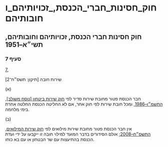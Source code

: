 # חוק_חסינות_חברי_הכנסת,_זכויותיהם_וחובותיהם

## חוק חסינות חברי הכנסת, זכויותיהם וחובותיהם, תשי״א–1951

### סעיף 7

[7.](https://he.wikisource.org/wiki/%D7%97%D7%95%D7%A7_%D7%97%D7%A1%D7%99%D7%A0%D7%95%D7%AA_%D7%97%D7%91%D7%A8%D7%99_%D7%94%D7%9B%D7%A0%D7%A1%D7%AA,_%D7%96%D7%9B%D7%95%D7%99%D7%95%D7%AA%D7%99%D7%94%D7%9D_%D7%95%D7%97%D7%95%D7%91%D7%95%D7%AA%D7%99%D7%94%D7%9D#%D7%A1%D7%A2%D7%99%D7%A3_7)

שירות חובה [תיקון: תשס״ח־2]

(א)

חבר הכנסת פטור מחובת שירות סדיר לפי [חוק שירות ביטחון [נוסח משולב], התשמ״ו–1986](https://he.wikisource.org/wiki/%D7%97%D7%95%D7%A7_%D7%A9%D7%99%D7%A8%D7%95%D7%AA_%D7%91%D7%99%D7%98%D7%97%D7%95%D7%9F "חוק שירות ביטחון"), ומכל חובת שירות לפי חוק אחר, אם לא החליטה הכנסת החלטה אחרת בימי מלחמה.

(ב)

אין חבר הכנסת פטור מחובת שירות מילואים לפי [חוק שירות המילואים, התשס״ח–2008](https://he.wikisource.org/wiki/%D7%97%D7%95%D7%A7_%D7%A9%D7%99%D7%A8%D7%95%D7%AA_%D7%94%D7%9E%D7%99%D7%9C%D7%95%D7%90%D7%99%D7%9D "חוק שירות המילואים"); אולם הסידורים בדבר המועד למילוי חובה זו ייקבעו על ידי ועדת הכנסת בהתיעצות עם שר הבטחון או עם בא כוחו.